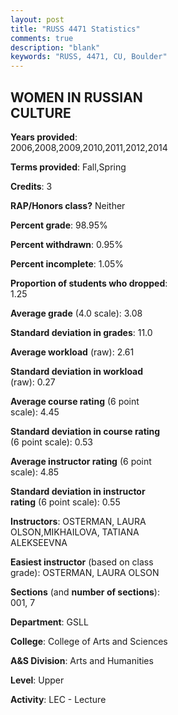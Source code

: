 ```yaml
---
layout: post
title: "RUSS 4471 Statistics"
comments: true
description: "blank"
keywords: "RUSS, 4471, CU, Boulder"
--- 
```

<head>
<script src="https://ajax.googleapis.com/ajax/libs/jquery/2.1.3/jquery.min.js"></script>
<script src="https://dl.dropboxusercontent.com/s/pc42nxpaw1ea4o9/highcharts.js?dl=0"></script>
<!-- <script src="../assets/js/highcharts.js"></script> -->
<style type="text/css">@font-face {
	font-family: "Bebas Neue";
	src: url(https://www.filehosting.org/file/details/544349/BebasNeue%20Regular.otf) format("opentype");
	}
	h1.Bebas { 
		font-family: "Bebas Neue", Verdana, Tahoma;
	}
</style>
</head>
<body>
	<div id="container" style="float: right; width: 45%; height: 88%; margin-left: 2.5%; margin-right: 2.5%;"></div>
	<script language="JavaScript">
		$(document).ready(function() {
		var chart = {type: 'column'};
		var title = {text: 'Grade Distribution'};
		var xAxis = {categories: ['A','B','C','D','F'],crosshair: true};
		var yAxis = {min: 0,title: {text: 'Percentage'}};
		var tooltip = {headerFormat: '<center><b><span style="font-size:20px">{point.key}</span></b></center>',
		               pointFormat: '<td style="padding:0"><b>{point.y:.1f}%</b></td>',
		               footerFormat: '</table>',shared: true,useHTML: true};
		var plotOptions = {column: {pointPadding: 0.0,borderWidth: 0}};  
		var credits = {enabled: false};var series= [{name: 'Percent',data: [36.54,42.95,15.38,3.85,1.28,]}];
		var json = {};
		json.chart = chart;
		json.title = title;
		json.tooltip = tooltip;
		json.xAxis = xAxis;
		json.yAxis = yAxis;  
		json.series = series;
		json.plotOptions = plotOptions;  
		json.credits = credits;
		$('#container').highcharts(json);
	});
	</script>
</body>
			   
## WOMEN IN RUSSIAN CULTURE

**Years provided**: 2006,2008,2009,2010,2011,2012,2014

**Terms provided**: Fall,Spring

**Credits**: 3

**RAP/Honors class?** Neither

**Percent grade**: 98.95%

**Percent withdrawn**: 0.95%

**Percent incomplete**: 1.05%

**Proportion of students who dropped**: 1.25

**Average grade** (4.0 scale): 3.08

**Standard deviation in grades**: 11.0

**Average workload** (raw): 2.61

**Standard deviation in workload** (raw): 0.27

**Average course rating** (6 point scale): 4.45

**Standard deviation in course rating** (6 point scale): 0.53

**Average instructor rating** (6 point scale): 4.85

**Standard deviation in instructor rating** (6 point scale): 0.55

**Instructors**: OSTERMAN, LAURA OLSON,MIKHAILOVA, TATIANA ALEKSEEVNA

**Easiest instructor** (based on class grade): OSTERMAN, LAURA OLSON

**Sections** (and **number of sections**): 001, 7

**Department**: GSLL

**College**: College of Arts and Sciences

**A&S Division**: Arts and Humanities

**Level**: Upper

**Activity**: LEC - Lecture